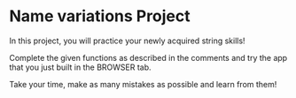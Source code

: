 # Name variations Project

In this project, you will practice your newly acquired string skills!

Complete the given functions as described in the comments and try the app that you just built in the BROWSER tab.

Take your time, make as many mistakes as possible and learn from them!
